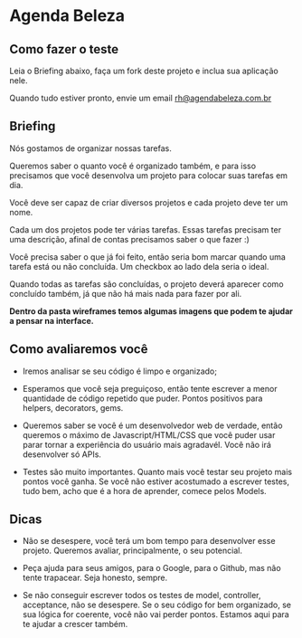 # Agenda Beleza

## Como fazer o teste
Leia o Briefing abaixo, faça um fork deste projeto e inclua sua aplicação nele.

Quando tudo estiver pronto, envie um email
[rh@agendabeleza.com.br](rh@agendabeleza.com.br)


## Briefing

Nós gostamos de organizar nossas tarefas.

Queremos saber o quanto você é organizado também, e para isso precisamos que
você desenvolva um projeto para colocar suas tarefas em dia.

Você deve ser capaz de criar diversos projetos e cada projeto deve ter um
nome.

Cada um dos projetos pode ter várias tarefas. Essas tarefas precisam ter uma
descrição, afinal de contas precisamos saber o que fazer :)

Você precisa saber o que já foi feito, então seria bom marcar quando uma tarefa
está ou não concluída. Um checkbox ao lado dela seria o ideal.

Quando todas as tarefas são concluídas, o projeto deverá aparecer como concluído
também, já que não há mais nada para fazer por ali.

**Dentro da pasta wireframes temos algumas imagens que podem te ajudar a pensar na
interface.**


## Como avaliaremos você

* Iremos analisar se seu código é limpo e organizado;

* Esperamos que você seja preguiçoso, então tente escrever a menor quantidade de
código repetido que puder. Pontos positivos para helpers, decorators, gems.

* Queremos saber se você é um desenvolvedor web de verdade, então queremos o
máximo de Javascript/HTML/CSS que você puder usar parar tornar a experiência do
usuário mais agradavél. Você não irá desenvolver só APIs.

* Testes são muito importantes. Quanto mais você testar seu projeto mais pontos
você ganha. Se você não estiver acostumado a escrever testes, tudo bem, acho que
é a hora de aprender, comece pelos Models.


## Dicas

* Não se desespere, você terá um bom tempo para desenvolver esse projeto.
Queremos avaliar, principalmente, o seu potencial.

* Peça ajuda para seus amigos, para o Google, para o Github, mas não tente
trapacear. Seja honesto, sempre.

* Se não conseguir escrever todos os testes de model, controller, acceptance, 
não se desespere. Se o seu código for bem organizado,
se sua lógica for coerente, você não vai perder pontos. Estamos aqui para te
ajudar a crescer também.

